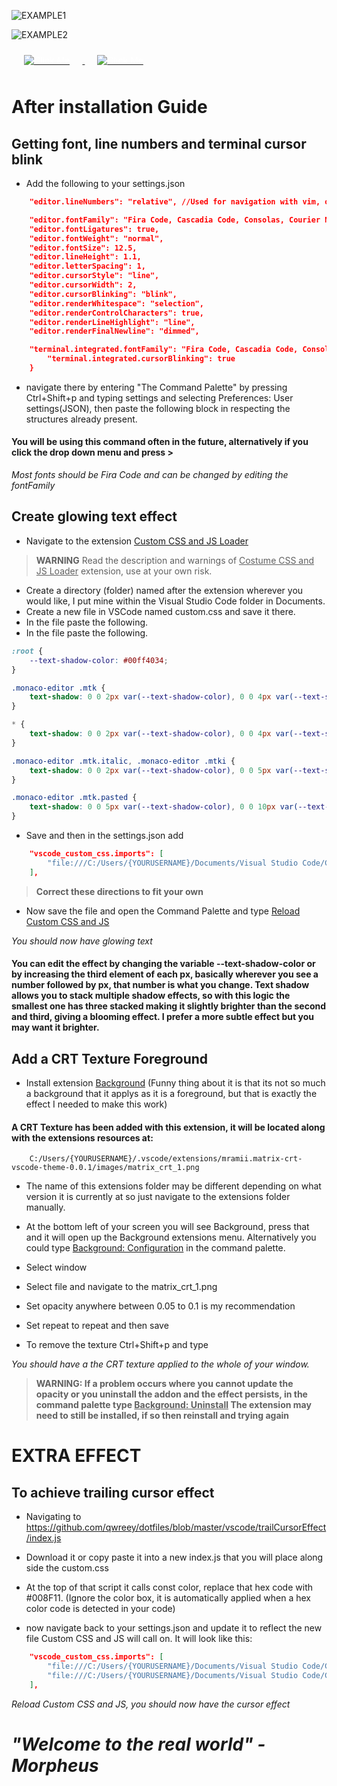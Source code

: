 ![EXAMPLE1](https://github.com/MrAmii/Matrix-CRT/raw/main/images/EXAMPLE1.png)

![EXAMPLE2](https://github.com/MrAmii/Matrix-CRT/raw/main/images/EXAMPLE2.png)

<a href="https://www.buymeacoffee.com/mramii" target="_blank">
  <img src="https://github.com/MrAmii/Matrix-CRT/raw/main/images/bmc-full-logo-no-background.png" alt="Click Me" style="background-color:rgba(255, 255, 255, 0); color: white; padding: 10px 20px; border: none; border-radius: 5px; cursor: pointer;">
</a>

<a href="https://github.com/MrAmii" target="_blank">
  <img src="https://github.com/MrAmii/Matrix-CRT/raw/main/images/GitHub_Logo.png" alt="Click Me" style="background-color:rgba(255, 255, 255, 0); color: white; padding: 10px 20px; border: none; border-radius: 5px; cursor: pointer;">
</a>

# After installation Guide

## Getting font, line numbers and terminal cursor blink

- Add the following to your settings.json

```json 
    "editor.lineNumbers": "relative", //Used for navigation with vim, otherwise replace relative with on

    "editor.fontFamily": "Fira Code, Cascadia Code, Consolas, Courier New, monospace",
    "editor.fontLigatures": true,
    "editor.fontWeight": "normal",
    "editor.fontSize": 12.5,
    "editor.lineHeight": 1.1,
    "editor.letterSpacing": 1, 
    "editor.cursorStyle": "line",
    "editor.cursorWidth": 2,
    "editor.cursorBlinking": "blink",
    "editor.renderWhitespace": "selection",
    "editor.renderControlCharacters": true,
    "editor.renderLineHighlight": "line",
    "editor.renderFinalNewline": "dimmed",

    "terminal.integrated.fontFamily": "Fira Code, Cascadia Code, Consolas, Courier New, monospace",
        "terminal.integrated.cursorBlinking": true
    }
```


 
- navigate there by entering "The Command Palette" by pressing Ctrl+Shift+p and typing settings and selecting Preferences: User settings(JSON), then paste the following block in respecting the structures already present.

#### You will be using this command often in the future, alternatively if  you click the drop down menu and press >
*Most fonts should be Fira Code and can be changed by editing the fontFamily*

## Create glowing text effect

- Navigate to the extension [Custom CSS and JS Loader](https://marketplace.visualstudio.com/items?itemName=be5invis.vscode-custom-css)
> **WARNING** Read the description and warnings of <u>Costume CSS and JS Loader</u> extension, use at your own risk.
- Create a directory (folder) named after the extension wherever you would like, I put mine within the Visual Studio Code folder in Documents.
- Create a new file in VSCode named custom.css and save it there.
- In the file paste the following.
- In the file paste the following.

```css
:root {
    --text-shadow-color: #00ff4034;
}

.monaco-editor .mtk {
    text-shadow: 0 0 2px var(--text-shadow-color), 0 0 4px var(--text-shadow-color), 0 0 6px var(--text-shadow-color);
}

* {
    text-shadow: 0 0 2px var(--text-shadow-color), 0 0 4px var(--text-shadow-color), 0 0 6px var(--text-shadow-color);
}

.monaco-editor .mtk.italic, .monaco-editor .mtki {
    text-shadow: 0 0 2px var(--text-shadow-color), 0 0 5px var(--text-shadow-color);
}

.monaco-editor .mtk.pasted {
    text-shadow: 0 0 5px var(--text-shadow-color), 0 0 10px var(--text-shadow-color), 0 0 15px var(--text-shadow-color);
}
```

- Save and then in the settings.json add
```json
    "vscode_custom_css.imports": [
        "file:///C:/Users/{YOURUSERNAME}/Documents/Visual Studio Code/Custom CSS and JS Loader/custom.css"
    ],
```
>**Correct these directions to fit your own**

- Now save the file and open the Command Palette and type <u>Reload Custom CSS and JS</u>

 *You should now have glowing text*

#### You can edit the effect by changing the variable --text-shadow-color or by increasing the third element of each px, basically wherever you see a number followed by px, that number is what you change. Text shadow allows you to stack multiple shadow effects, so with this logic the smallest one has three stacked making it slightly brighter than the second and third, giving a blooming effect. I prefer a more subtle effect but you may want it brighter.

## Add a CRT Texture Foreground

- Install extension [Background](https://marketplace.visualstudio.com/items?itemName=Katsute.code-background)
(Funny thing about it is that its not so much a background that it applys as it is a foreground, but that is exactly the effect I needed to make this work)

#### A CRT Texture has been added with this extension, it will be located along with the extensions resources at:

```
    C:/Users/{YOURUSERNAME}/.vscode/extensions/mramii.matrix-crt-vscode-theme-0.0.1/images/matrix_crt_1.png
```


- The name of this extensions folder may be different depending on what version it is currently at
so just navigate to the extensions folder manually.

- At the bottom left of your screen you will see Background, press that and it will open up the Background extensions menu. Alternatively you could type <u>Background: Configuration</u> in the command palette.

- Select window

- Select file and navigate to the matrix_crt_1.png

- Set opacity anywhere between 0.05 to 0.1 is my recommendation

- Set repeat to repeat and then save

- To remove the texture Ctrl+Shift+p and type 

*You should have a the CRT texture applied to the whole of your window.*

> **WARNING: If a problem occurs where you cannot update the opacity or you uninstall the addon and the effect persists, in the command palette type <u>Background: Uninstall</u>  The extension may need to still be installed, if so then reinstall and trying again**

# EXTRA EFFECT

## To achieve trailing cursor effect

- Navigating to https://github.com/qwreey/dotfiles/blob/master/vscode/trailCursorEffect/index.js
 
- Download it or copy paste it into a new index.js that you will place along side the custom.css

- At the top of that script it calls const color, replace that hex code with #008F11. (Ignore the color box, it is automatically applied when a hex color code is detected in your code)
 
- now navigate back to your settings.json and update it to reflect the new file Custom CSS and JS will call on. It will look like this:

```json
    "vscode_custom_css.imports": [
        "file:///C:/Users/{YOURUSERNAME}/Documents/Visual Studio Code/Custom CSS and JS Loader/custom.css"
        "file:///C:/Users/{YOURUSERNAME}/Documents/Visual Studio Code/Custom CSS and JS Loader/index.js"
    ],
```

 *Reload Custom CSS and JS, you should now have the cursor effect*

# *"Welcome to the real world" -Morpheus* #
